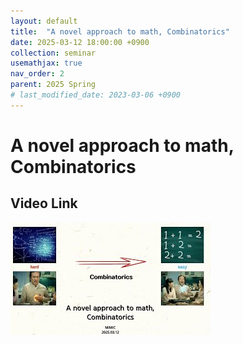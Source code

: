 ```yaml
---
layout: default
title:  "A novel approach to math, Combinatorics"
date: 2025-03-12 18:00:00 +0900
collection: seminar
usemathjax: true
nav_order: 2
parent: 2025 Spring
# last_modified_date: 2023-03-06 +0900
---
```

# A novel approach to math, Combinatorics
<!-- ## <center> Abstract </center>
Francis Guthrie claimed in 1852 the four color problem. We
proof two essential lemmas and then solve six color problem. We expand
the proof of six color problem into five, four color problem. Kempe
published this proof in 1879. However the flaw was discovered in 1890
by Heawood. Although flawed, Kempe’s idea was used as one of a basic
tool. -->
## Video Link

[![Video Label](pictures/2_combinatorics.jpg)](https://www.youtube.com/watch?v=phEjbmfQY_g)

<!-- ## PDF Download -->

<!-- <a target='_blank' href='../2024-1/2024-1_download/crime.pdf'>What is Counting? PDF</a> -->